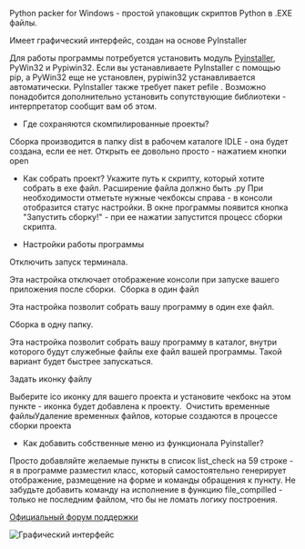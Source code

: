 
Python packer for Windows - простой упаковщик скриптов Python в .EXE файлы.

Имеет графический интерфейс, создан на основе PyInstaller

Для работы программы потребуется установить модуль [Pyinstaller](https://pypi.org/project/PyInstaller/), PyWin32 и Pypiwin32. 
Если вы устанавливаете PyInstaller с помощью pip, а PyWin32 еще не установлен, pypiwin32 устанавливается автоматически.
PyInstaller также требует пакет pefile .
Возможно понадобится дополнительно установить сопутствующие библиотеки - интерпретатор сообщит вам об этом.

* Где сохраняются скомпилированные проекты?

Сборка производится в папку dist в рабочем каталоге IDLE - она будет создана, если ее нет.​
Открыть ее довольно просто - нажатием кнопки open​
​
* Как собрать проект?
Укажите путь к скрипту, который хотите собрать в exe файл.
Расширение файла должно быть .py
При необходимости отметьте нужные чекбоксы справа - в консоли отобразится статус настройки.
В окне программы появится кнопка "Запустить сборку!" - при ее нажатии запустится процесс сборки скрипта.

* Настройки работы программы

Отключить запуск терминала.​

Эта настройка отключает отображение консоли при запуске вашего приложения после сборки.
​
Сборка в один файл​

Эта настройка позволит собрать вашу программу в один exe файл​.

Сборка в одну папку.​

Эта настройка позволит собрать вашу программу в каталог, внутри которого будут служебные файлы exe файл вашей программы​.
Такой вариант будет быстрее запускаться.

Задать иконку файлу

Выберите ico иконку для вашего проекта и установите чекбокс на этом пункте - иконка будет добавлена к проекту.
​
Очистить временные файлы​
Удаление временных файлов, которые создаются в процессе сборки проекта​

* Как добавить собственные меню из функционала Pyinstaller?

Просто добавляйте желаемые пункты в список list_check на 59 строке - я в программе разместил класс, который самостоятельно генерирует отображение, размещение на форме и команды обращения к пункту.
Не забудьте добавить команду на исполнение в функцию file_compilled - только не последним файлом, что бы не ломать логику построения.


[Официальный форум поддержки](https://safezone.cc/threads/python-exe-compiller-programma-dlja-kompiljacii-skriptov-python-v-exe-fajly.34032/#post-278301)

![Графический интерфейс](https://safezone.cc/attachments/1575478644727-png.48058/)

